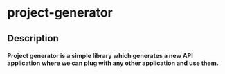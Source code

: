 # project-generator

## Description
####          Project generator is a simple library which generates a new API application where we can plug with any other application and use them.
